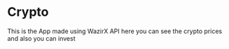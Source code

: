 # Crypto
This is the App made using WazirX API here you can see the crypto prices and also you can invest
